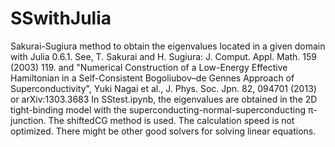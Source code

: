 # SSwithJulia
Sakurai-Sugiura method to obtain the eigenvalues located in a given domain with Julia 0.6.1. See, T. Sakurai and H. Sugiura: J. Comput. Appl. Math. 159 (2003) 119. and "Numerical Construction of a Low-Energy Effective Hamiltonian in a Self-Consistent Bogoliubov–de Gennes Approach of Superconductivity", Yuki Nagai et al., J. Phys. Soc. Jpn. 82, 094701 (2013) or arXiv:1303.3683 
In SStest.ipynb, the eigenvalues are obtained in the 2D tight-binding model with the superconducting-normal-superconducting π-junction. The shiftedCG method is used.
The calculation speed is not optimized. There might be other good solvers for solving linear equations. 
